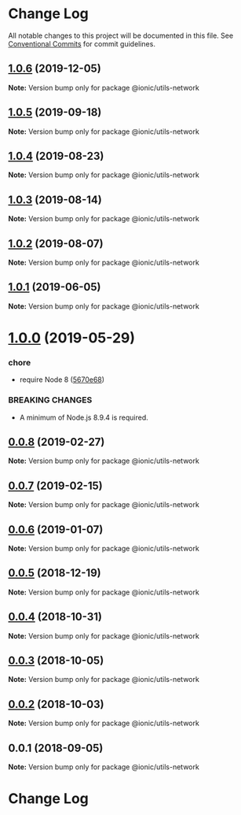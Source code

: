 # Change Log

All notable changes to this project will be documented in this file.
See [Conventional Commits](https://conventionalcommits.org) for commit guidelines.

## [1.0.6](https://github.com/ionic-team/ionic-cli/compare/@ionic/utils-network@1.0.5...@ionic/utils-network@1.0.6) (2019-12-05)

**Note:** Version bump only for package @ionic/utils-network





## [1.0.5](https://github.com/ionic-team/ionic-cli/compare/@ionic/utils-network@1.0.4...@ionic/utils-network@1.0.5) (2019-09-18)

**Note:** Version bump only for package @ionic/utils-network





## [1.0.4](https://github.com/ionic-team/ionic-cli/compare/@ionic/utils-network@1.0.3...@ionic/utils-network@1.0.4) (2019-08-23)

**Note:** Version bump only for package @ionic/utils-network





## [1.0.3](https://github.com/ionic-team/ionic-cli/compare/@ionic/utils-network@1.0.2...@ionic/utils-network@1.0.3) (2019-08-14)

**Note:** Version bump only for package @ionic/utils-network





## [1.0.2](https://github.com/ionic-team/ionic-cli/compare/@ionic/utils-network@1.0.1...@ionic/utils-network@1.0.2) (2019-08-07)

**Note:** Version bump only for package @ionic/utils-network





## [1.0.1](https://github.com/ionic-team/ionic-cli/compare/@ionic/utils-network@1.0.0...@ionic/utils-network@1.0.1) (2019-06-05)

**Note:** Version bump only for package @ionic/utils-network





# [1.0.0](https://github.com/ionic-team/ionic-cli/compare/@ionic/utils-network@0.0.8...@ionic/utils-network@1.0.0) (2019-05-29)


### chore

* require Node 8 ([5670e68](https://github.com/ionic-team/ionic-cli/commit/5670e68))


### BREAKING CHANGES

* A minimum of Node.js 8.9.4 is required.





<a name="0.0.8"></a>
## [0.0.8](https://github.com/ionic-team/ionic-cli/compare/@ionic/utils-network@0.0.7...@ionic/utils-network@0.0.8) (2019-02-27)




**Note:** Version bump only for package @ionic/utils-network

<a name="0.0.7"></a>
## [0.0.7](https://github.com/ionic-team/ionic-cli/compare/@ionic/utils-network@0.0.6...@ionic/utils-network@0.0.7) (2019-02-15)




**Note:** Version bump only for package @ionic/utils-network

<a name="0.0.6"></a>
## [0.0.6](https://github.com/ionic-team/ionic-cli/compare/@ionic/utils-network@0.0.5...@ionic/utils-network@0.0.6) (2019-01-07)




**Note:** Version bump only for package @ionic/utils-network

<a name="0.0.5"></a>
## [0.0.5](https://github.com/ionic-team/ionic-cli/compare/@ionic/utils-network@0.0.4...@ionic/utils-network@0.0.5) (2018-12-19)




**Note:** Version bump only for package @ionic/utils-network

<a name="0.0.4"></a>
## [0.0.4](https://github.com/ionic-team/ionic-cli/compare/@ionic/utils-network@0.0.3...@ionic/utils-network@0.0.4) (2018-10-31)




**Note:** Version bump only for package @ionic/utils-network

<a name="0.0.3"></a>
## [0.0.3](https://github.com/ionic-team/ionic-cli/compare/@ionic/utils-network@0.0.2...@ionic/utils-network@0.0.3) (2018-10-05)




**Note:** Version bump only for package @ionic/utils-network

<a name="0.0.2"></a>
## [0.0.2](https://github.com/ionic-team/ionic-cli/compare/@ionic/utils-network@0.0.1...@ionic/utils-network@0.0.2) (2018-10-03)




**Note:** Version bump only for package @ionic/utils-network

<a name="0.0.1"></a>
## 0.0.1 (2018-09-05)




**Note:** Version bump only for package @ionic/utils-network

# Change Log
